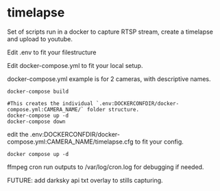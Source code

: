 # timelapse
Set of scripts run in a docker to capture RTSP stream, create a timelapse and upload to youtube.


Edit .env to fit your filestructure

Edit docker-compose.yml to fit your local setup.

docker-compose.yml example is for 2 cameras, with descriptive names.

```code
docker-compose build

#This creates the individual `.env:DOCKERCONFDIR/docker-compose.yml:CAMERA_NAME/` folder structure.
docker-compose up -d
docker-compose down
```
edit the .env:DOCKERCONFDIR/docker-compose.yml:CAMERA_NAME/timelapse.cfg to fit your config.

```code
docker compose up -d
```

ffmpeg cron run outputs to /var/log/cron.log for debugging if needed.



FUTURE: add darksky api txt overlay to stills capturing.
